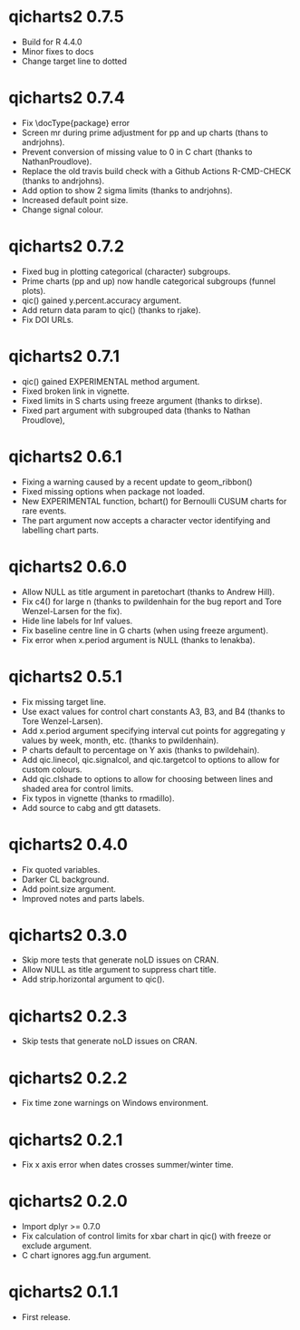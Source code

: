 qicharts2 0.7.5
===============
* Build for R 4.4.0
* Minor fixes to docs
* Change target line to dotted


qicharts2 0.7.4
===============
* Fix \docType{package} error
* Screen mr during prime adjustment for pp and up charts (thans to andrjohns).
* Prevent conversion of missing value to 0 in C chart (thanks to NathanProudlove).
* Replace the old travis build check with a Github Actions R-CMD-CHECK (thanks to andrjohns).
* Add option to show 2 sigma limits (thanks to andrjohns).
* Increased default point size.
* Change signal colour.

qicharts2 0.7.2
===============
* Fixed bug in plotting categorical (character) subgroups.
* Prime charts (pp and up) now handle categorical subgroups (funnel plots).
* qic() gained y.percent.accuracy argument.
* Add return data param to qic() (thanks to rjake).
* Fix DOI URLs.

qicharts2 0.7.1
===============
* qic() gained EXPERIMENTAL method argument.
* Fixed broken link in vignette.
* Fixed limits in S charts using freeze argument (thanks to dirkse).
* Fixed part argument with subgrouped data (thanks to Nathan Proudlove),

qicharts2 0.6.1
===============
* Fixing a warning caused by a recent update to geom_ribbon()
* Fixed missing options when package not loaded.
* New EXPERIMENTAL function, bchart() for Bernoulli CUSUM charts for rare events.
* The part argument now accepts a character vector identifying and labelling chart parts.

qicharts2 0.6.0
===============
* Allow NULL as title argument in paretochart (thanks to Andrew Hill).
* Fix c4() for large n (thanks to pwildenhain for the bug report and Tore Wenzel-Larsen for the fix).
* Hide line labels for Inf values.
* Fix baseline centre line in G charts (when using freeze argument).
* Fix error when x.period argument is NULL (thanks to lenakba). 

qicharts2 0.5.1
===============
* Fix missing target line.
* Use exact values for control chart constants A3, B3, and B4 (thanks to Tore Wenzel-Larsen).
* Add x.period argument specifying interval cut points for aggregating y values by week, month, etc. (thanks to pwildenhain).
* P charts default to percentage on Y axis (thanks to pwildehain).
* Add qic.linecol, qic.signalcol, and qic.targetcol to options to allow for custom colours.
* Add qic.clshade to options to allow for choosing between lines and shaded area for control limits.
* Fix typos in vignette (thanks to rmadillo).
* Add source to cabg and gtt datasets.

qicharts2 0.4.0
===============
* Fix quoted variables.
* Darker CL background.
* Add point.size argument.
* Improved notes and parts labels.

qicharts2 0.3.0
===============
* Skip more tests that generate noLD issues on CRAN.
* Allow NULL as title argument to suppress chart title.
* Add strip.horizontal argument to qic().

qicharts2 0.2.3
===============
* Skip tests that generate noLD issues on CRAN.

qicharts2 0.2.2
===============
* Fix time zone warnings on Windows environment.

qicharts2 0.2.1
===============
* Fix x axis error when dates crosses summer/winter time.

qicharts2 0.2.0
===============
* Import dplyr >= 0.7.0
* Fix calculation of control limits for xbar chart in qic() with freeze or 
  exclude argument.
* C chart ignores agg.fun argument.

qicharts2 0.1.1
===============
* First release.